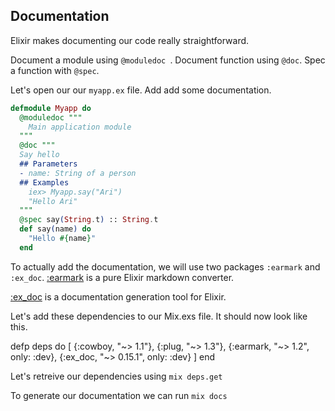 ## Documentation

Elixir makes documenting our code really straightforward.

Document a module using `@moduledoc `.
Document function using `@doc`.
Spec a function with `@spec`.

Let's open our our `myapp.ex` file. Add add some documentation. 

```elixir
defmodule Myapp do
  @moduledoc """
    Main application module
  """
  @doc """
  Say hello
  ## Parameters
  - name: String of a person
  ## Examples
    iex> Myapp.say("Ari")
    "Hello Ari"
  """
  @spec say(String.t) :: String.t
  def say(name) do
    "Hello #{name}"
  end
```


To actually add the documentation, we will use two packages `:earmark` and `:ex_doc`. 
[:earmark](https://hex.pm/packages/earmark) is a pure Elixir markdown converter.

[:ex_doc](https://hex.pm/packages/ex_doc) is a documentation generation tool for Elixir.

Let's add these dependencies to our Mix.exs file. It should now look like this. 

defp deps do
    [
      {:cowboy, "~> 1.1"},
      {:plug, "~> 1.3"},
      {:earmark, "~> 1.2", only: :dev},
      {:ex_doc, "~> 0.15.1", only: :dev}
    ]
  end

Let's retreive our dependencies using `mix deps.get`

To generate our documentation we can run `mix docs`

